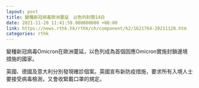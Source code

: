 ```yaml
---
layout: post
title: 變種新冠病毒歐洲蔓延　以色列封關14日
date: 2021-11-28 11:41:59.000000000 +08:00
link: https://news.rthk.hk/rthk/ch/component/k2/1621764-20211128.htm
categories: rthk
---
```


變種新冠病毒Omicron在歐洲蔓延，以色列成為首個因應Omicron實施封鎖邊境措施的國家。

英國、德國及意大利分別發現確診個案。英國宣布新防疫措施，要求所有入境人士要接受病毒檢測，又會收緊戴口罩的規定。
